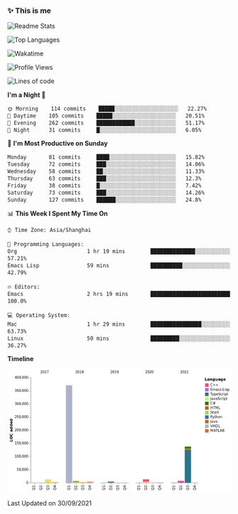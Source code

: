 <!--

**icyzeroice/icyzeroice** is a ✨ _special_ ✨ repository because its `README.md` (this file) appears on your GitHub profile.

Here are some ideas to get you started:

- 🔭 I’m currently working on ...
- 🌱 I’m currently learning ...
- 👯 I’m looking to collaborate on ...
- 🤔 I’m looking for help with ...
- 💬 Ask me about ...
- 📫 How to reach me: ...
- 😄 Pronouns: ...
- ⚡ Fun fact: ...

-->

### ✨ This is me

![Readme Stats](https://github-readme-stats.vercel.app/api?username=icyzeroice)

![Top Languages](https://github-readme-stats.vercel.app/api/top-langs/?username=icyzeroice&exclude_repo=scutie2015-digimon&layout=compact&langs_count=5)

![Wakatime](https://github-readme-stats.vercel.app/api/wakatime?username=icyzeroice)

<!--START_SECTION:waka-->
![Profile Views](http://img.shields.io/badge/Profile%20Views-0-blue)

![Lines of code](https://img.shields.io/badge/From%20Hello%20World%20I%27ve%20Written-563647%20lines%20of%20code-blue)

**I'm a Night 🦉** 

```text
🌞 Morning    114 commits    █████░░░░░░░░░░░░░░░░░░░░   22.27% 
🌆 Daytime    105 commits    █████░░░░░░░░░░░░░░░░░░░░   20.51% 
🌃 Evening    262 commits    ████████████░░░░░░░░░░░░░   51.17% 
🌙 Night      31 commits     █░░░░░░░░░░░░░░░░░░░░░░░░   6.05%

```
📅 **I'm Most Productive on Sunday** 

```text
Monday       81 commits     ████░░░░░░░░░░░░░░░░░░░░░   15.82% 
Tuesday      72 commits     ███░░░░░░░░░░░░░░░░░░░░░░   14.06% 
Wednesday    58 commits     ██░░░░░░░░░░░░░░░░░░░░░░░   11.33% 
Thursday     63 commits     ███░░░░░░░░░░░░░░░░░░░░░░   12.3% 
Friday       38 commits     █░░░░░░░░░░░░░░░░░░░░░░░░   7.42% 
Saturday     73 commits     ███░░░░░░░░░░░░░░░░░░░░░░   14.26% 
Sunday       127 commits    ██████░░░░░░░░░░░░░░░░░░░   24.8%

```


📊 **This Week I Spent My Time On** 

```text
⌚︎ Time Zone: Asia/Shanghai

💬 Programming Languages: 
Org                      1 hr 19 mins        ██████████████░░░░░░░░░░░   57.21% 
Emacs Lisp               59 mins             ██████████░░░░░░░░░░░░░░░   42.79%

🔥 Editors: 
Emacs                    2 hrs 19 mins       █████████████████████████   100.0%

💻 Operating System: 
Mac                      1 hr 29 mins        ████████████████░░░░░░░░░   63.73% 
Linux                    50 mins             █████████░░░░░░░░░░░░░░░░   36.27%

```

**Timeline**

![Chart not found](https://raw.githubusercontent.com/icyzeroice/icyzeroice/main/charts/bar_graph.png) 


 Last Updated on 30/09/2021
<!--END_SECTION:waka-->

<!--

### Related
- https://github.com/abhisheknaiidu/awesome-github-profile-readme
- https://github.com/coderjojo/creative-profile-readme
- https://github.com/elangosundar/awesome-README-templates
- https://github.com/durgeshsamariya/awesome-github-profile-readme-templates
- https://github.com/anmol098/waka-readme-stats

-->
